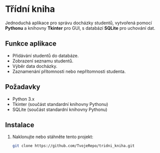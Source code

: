 # Třídní kniha

Jednoduchá aplikace pro správu docházky studentů, vytvořená pomocí **Pythonu** a knihovny **Tkinter** pro GUI, s databází **SQLite** pro uchování dat.

## Funkce aplikace
- Přidávání studentů do databáze.
- Zobrazení seznamu studentů.
- Výběr data docházky.
- Zaznamenání přítomnosti nebo nepřítomnosti studenta.

## Požadavky
- Python 3.x
- Tkinter (součást standardní knihovny Pythonu)
- SQLite (součást standardní knihovny Pythonu)

## Instalace
1. Naklonujte nebo stáhněte tento projekt:
   ```sh
   git clone https://github.com/TvojeRepo/tridni_kniha.git
